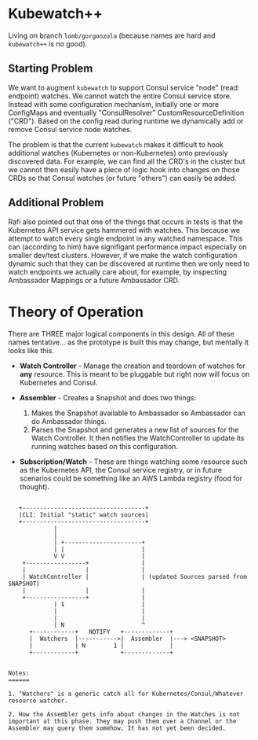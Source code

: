 # Kubewatch++

Living on branch `lomb/gorgonzola` (because names are hard and `kubewatch++` is no good).

## Starting Problem

We want to augment `kubewatch` to support Consul service "node" (read: endpoint) watches. We cannot watch the entire Consul service store. Instead with some configuration mechanism, initially one or more ConfigMaps and eventually "ConsulResolver" CustomResourceDefinition ("CRD"). Based on the config read during runtime we dynamically add or remove Consul service node watches.

The problem is that the current `kubewatch` makes it difficult to hook additional watches (Kubernetes or non-Kubernetes) onto previously discovered data. For example, we can find all the CRD's in the cluster but we cannot then easily have a piece of logic hook into changes on those CRDs so that Consul watches (or future "others") can easily be added.

## Additional Problem

Rafi also pointed out that one of the things that occurs in tests is that the Kubernetes API service gets hammered with watches. This because we attempt to watch every single endpoint in any watched namespace. This can (according to him) have signifigant performance impact especially on smaller dev/test clusters. However, if we make the watch configuration dynamic such that they can be discovered at runtime then we only need to watch endpoints we actually care about, for example, by inspecting Ambassador Mappings or a future Ambassador CRD.

# Theory of Operation

There are THREE major logical components in this design. All of these names tentative... as the prototype is built this may change, but mentally it looks like this.

- **Watch Controller** - Manage the creation and teardown of watches for **any** resource. This is meant to be pluggable but right now will focus on Kubernetes and Consul.

- **Assembler** - Creates a Snapshot and does two things:
    1. Makes the Snapshot available to Ambassador so Ambassador can do Ambassador things.
    2. Parses the Snapshot and generates a new list of sources for the Watch Controller. It then notifies the WatchController to update its running watches based on this configuration.

- **Subscription/Watch** - These are things watching some resource such as the Kubernetes API, the Consul service registry, or in future scenarios could be something like an AWS Lambda registry (food for thought).

```text
   
   +-----------------------------------+
   |CLI: Initial "static" watch sources|
   +-----------------------------------+
             |
             |
             | +----------------------+
             | |                      |
             V V                      |
    +-----------------+               |
    |                 |               |
    | WatchController |               | (updated Sources parsed from SNAPSHOT)
    |                 |               |
    +-----------------+               |
             | 1                      |
             |                        |
             |                        |
             | N                      ^
      +------------+   NOTIFY   +-------------+
      |  Watchers  |----------->|  Assembler  |---> <SNAPSHOT>
      |            | N        1 |             |
      +------------+            +-------------+
    

Notes:
======

1. "Watchers" is a generic catch all for Kubernetes/Consul/Whatever resource watcher. 

2. How the Assembler gets info about changes in the Watches is not important at this phase. They may push them over a Channel or the Assembler may query them somehow. It has not yet been decided. 
    
```
